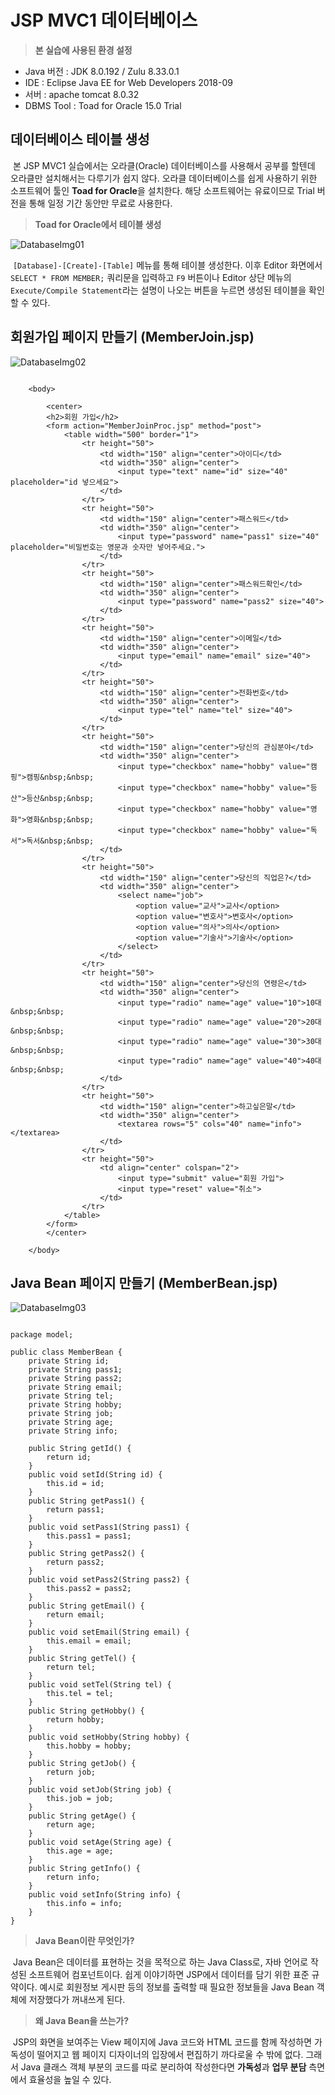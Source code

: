 # JSP MVC1 데이터베이스
> **본 실습에 사용된 환경 설정**

- Java 버전 : JDK 8.0.192 / Zulu 8.33.0.1
- IDE : Eclipse Java EE for Web Developers 2018-09
- 서버 : apache tomcat 8.0.32
- DBMS Tool : Toad for Oracle 15.0 Trial

## 데이터베이스 테이블 생성
&nbsp;본 JSP MVC1 실습에서는 오라클(Oracle) 데이터베이스를 사용해서 공부를 할텐데 오라클만 설치해서는 다루기가 쉽지 않다. 오라클 데이터베이스를 쉽게 사용하기 위한 소프트웨어 툴인 **Toad for Oracle**을 설치한다. 해당 소프트웨어는 유료이므로 Trial 버전을 통해 일정 기간 동안만 무료로 사용한다.
<br/>
> **Toad for Oracle에서 테이블 생성**

![DatabaseImg01](https://raw.githubusercontent.com/taechacode/JavaServletPageRepository/main/MVC1/images/Database/JSP_MVC1_Database_01.JPG)

&nbsp;`[Database]-[Create]-[Table]` 메뉴를 통해 테이블 생성한다. 이후 Editor 화면에서 `SELECT * FROM MEMBER;` 쿼리문을 입력하고 `F9` 버튼이나 Editor 상단 메뉴의 `Execute/Compile Statement`라는 설명이 나오는 버튼을 누르면 생성된 테이블을 확인할 수 있다.
## 회원가입 페이지 만들기 (MemberJoin.jsp)
![DatabaseImg02](https://raw.githubusercontent.com/taechacode/JavaServletPageRepository/main/MVC1/images/Database/JSP_MVC1_Database_02.JPG)
```

    <body>
    
    	<center>
    	<h2>회원 가입</h2>
    	<form action="MemberJoinProc.jsp" method="post">
    		<table width="500" border="1">
    			<tr height="50">
    				<td width="150" align="center">아이디</td>
    				<td width="350" align="center">
    					<input type="text" name="id" size="40" placeholder="id 넣으세요">
    				</td>
    			</tr>
    			<tr height="50">
    				<td width="150" align="center">패스워드</td>
    				<td width="350" align="center">
    					<input type="password" name="pass1" size="40" placeholder="비밀번호는 영문과 숫자만 넣어주세요.">
    				</td>
    			</tr>
    			<tr height="50">
    				<td width="150" align="center">패스워드확인</td>
    				<td width="350" align="center">
    					<input type="password" name="pass2" size="40">
    				</td>
    			</tr>
    			<tr height="50">
    				<td width="150" align="center">이메일</td>
    				<td width="350" align="center">
    					<input type="email" name="email" size="40">
    				</td>
    			</tr>
    			<tr height="50">
    				<td width="150" align="center">전화번호</td>
    				<td width="350" align="center">
    					<input type="tel" name="tel" size="40">
    				</td>
    			</tr>
    			<tr height="50">
    				<td width="150" align="center">당신의 관심분야</td>
    				<td width="350" align="center">
    					<input type="checkbox" name="hobby" value="캠핑">캠핑&nbsp;&nbsp;
    					<input type="checkbox" name="hobby" value="등산">등산&nbsp;&nbsp;
    					<input type="checkbox" name="hobby" value="영화">영화&nbsp;&nbsp;
    					<input type="checkbox" name="hobby" value="독서">독서&nbsp;&nbsp;
    				</td>
    			</tr>
    			<tr height="50">
    				<td width="150" align="center">당신의 직업은?</td>
    				<td width="350" align="center">
    					<select name="job">
    						<option value="교사">교사</option>
    						<option value="변호사">변호사</option>
    						<option value="의사">의사</option>
    						<option value="기술사">기술사</option>
    					</select>
    				</td>
    			</tr>
    			<tr height="50">
    				<td width="150" align="center">당신의 연령은</td>
    				<td width="350" align="center">
    					<input type="radio" name="age" value="10">10대&nbsp;&nbsp;
    					<input type="radio" name="age" value="20">20대&nbsp;&nbsp;
    					<input type="radio" name="age" value="30">30대&nbsp;&nbsp;
    					<input type="radio" name="age" value="40">40대&nbsp;&nbsp;
    				</td>
    			</tr>
    			<tr height="50">
    				<td width="150" align="center">하고싶은말</td>
    				<td width="350" align="center">
    					<textarea rows="5" cols="40" name="info"></textarea>
    				</td>
    			</tr>
    			<tr height="50">
    				<td align="center" colspan="2">
    					<input type="submit" value="회원 가입">
    					<input type="reset" value="취소">
    				</td>
    			</tr>
    		</table>
    	</form>
    	</center>
    	
    </body>

```
## Java Bean 페이지 만들기 (MemberBean.jsp)
![DatabaseImg03](https://raw.githubusercontent.com/taechacode/JavaServletPageRepository/main/MVC1/images/Database/JSP_MVC1_Database_03.JPG)

```

package model;

public class MemberBean {
	private String id;
	private String pass1;
	private String pass2;
	private String email;
	private String tel;
	private String hobby;
	private String job;
	private String age;
	private String info;
	
	public String getId() {
		return id;
	}
	public void setId(String id) {
		this.id = id;
	}
	public String getPass1() {
		return pass1;
	}
	public void setPass1(String pass1) {
		this.pass1 = pass1;
	}
	public String getPass2() {
		return pass2;
	}
	public void setPass2(String pass2) {
		this.pass2 = pass2;
	}
	public String getEmail() {
		return email;
	}
	public void setEmail(String email) {
		this.email = email;
	}
	public String getTel() {
		return tel;
	}
	public void setTel(String tel) {
		this.tel = tel;
	}
	public String getHobby() {
		return hobby;
	}
	public void setHobby(String hobby) {
		this.hobby = hobby;
	}
	public String getJob() {
		return job;
	}
	public void setJob(String job) {
		this.job = job;
	}
	public String getAge() {
		return age;
	}
	public void setAge(String age) {
		this.age = age;
	}
	public String getInfo() {
		return info;
	}
	public void setInfo(String info) {
		this.info = info;
	}
}

```
> **Java Bean이란 무엇인가?**

&nbsp;Java Bean은 데이터를 표현하는 것을 목적으로 하는 Java Class로, 자바 언어로 작성된 소프트웨어 컴포넌트이다.  쉽게 이야기하면 JSP에서 데이터를 담기 위한 표준 규약이다. 예시로 회원정보 게시판 등의 정보를 출력할 때 필요한 정보들을 Java Bean 객체에 저장했다가 꺼내쓰게 된다.
<br/>
> **왜 Java Bean을 쓰는가?**

&nbsp;JSP의 화면을 보여주는 View 페이지에 Java 코드와 HTML 코드를 함께 작성하면 가독성이 떨어지고 웹 페이지 디자이너의 입장에서 편집하기 까다로울 수 밖에 없다. 그래서 Java 클래스 객체 부분의 코드를 따로 분리하여 작성한다면 **가독성**과 **업무 분담** 측면에서 효율성을 높일 수 있다.
<!--stackedit_data:
eyJoaXN0b3J5IjpbMTczNTM0MDE3NCwtMTE0MDI3ODQ0NywxMD
I5NTAwMDQwLDE3MjUwNTQ3ODEsNzc2ODUzOTI4LC0xNTEwMTAw
NjgxXX0=
-->